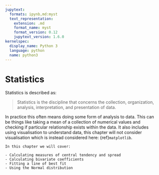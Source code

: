 ```yaml
---
jupytext:
  formats: ipynb,md:myst
  text_representation:
    extension: .md
    format_name: myst
    format_version: 0.12
    jupytext_version: 1.6.0
kernelspec:
  display_name: Python 3
  language: python
  name: python3
---
```


# Statistics

Statistics is described as:

> Statistics is the discipline that concerns the collection, organization, analysis, interpretation, and presentation of data.

In practice this often means doing some form of analysis to data.
This can be things like taking a mean of a collection of numerical
values and checking if particular relationship exists within the data.
It also includes using visualisation to understand data, this chapter
will not consider visualisation which is instead considered here: {ref}`matplotlib`.

```{important}
In this chapter we will cover:

- Calculating measures of central tendency and spread
- Calculating bivariate coefficients
- Fitting a line of best fit
- Using the Normal distribution
```
